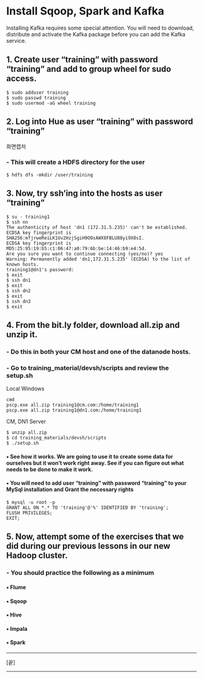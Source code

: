 # Install Sqoop, Spark and Kafka
Installing Kafka requires some special attention. You will need to download, distribute and activate the Kafka package before you can add the Kafka service.
## 1. Create user “training” with password “training” and add to group wheel for sudo access.
```
$ sudo adduser training
$ sudo passwd training
$ sudo usermod -aG wheel training
```

## 2. Log into Hue as user “training” with password “training”
화면캡처

### - This will create a HDFS directory for the user
```
$ hdfs dfs -mkdir /user/training
```

## 3. Now, try ssh’ing into the hosts as user “training”
```
$ su - training1
$ ssh nn
The authenticity of host 'dn1 (172.31.5.235)' can't be established.
ECDSA key fingerprint is SHA256:mfjrweReiLK1Uv2HzjSgiH9OOsAWX8FBLU88yi9X8sI.
ECDSA key fingerprint is MD5:25:95:19:b5:c1:06:47:a0:79:6b:be:14:46:b9:e4:5d.
Are you sure you want to continue connecting (yes/no)? yes
Warning: Permanently added 'dn1,172.31.5.235' (ECDSA) to the list of known hosts.
training1@dn1's password:
$ exit
$ ssh dn1
$ exit
$ ssh dn2
$ exit
$ ssh dn3
$ exit
```

## 4. From the bit.ly folder, download all.zip and unzip it.
### - Do this in both your CM host and one of the datanode hosts.
### - Go to training_material/devsh/scripts and review the setup.sh
Local Windows
```
cmd
pscp.exe all.zip training1@cm.com:/home/training1
pscp.exe all.zip training1@dn1.com:/home/training1
```
CM, DN1 Server
```
$ unzip all.zip
$ cd training_materials/devsh/scripts
$ ./setup.sh
```

#### ▪ See how it works. We are going to use it to create some data for ourselves but it won’t work right away. See if you can figure out what needs to be done to make it work.
#### ▪ You will need to add user “training” with password “training” to your MySql installation and Grant the necessary rights
```
$ mysql -u root -p
GRANT ALL ON *.* TO 'training'@'%' IDENTIFIED BY 'training';
FLUSH PRIVILEGES;
EXIT;
```

## 5. Now, attempt some of the exercises that we did during our previous lessons in our new Hadoop cluster.

### - You should practice the following as a minimum
#### ▪ Flume
#### ▪ Sqoop
#### ▪ Hive
#### ▪ Impala
#### ▪ Spark

***
[끝]
***
